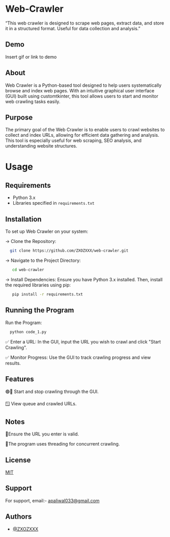# Web-Crawler
“This web crawler is designed to scrape web pages, extract data, and store it in a structured format. Useful for data collection and analysis.” 	



## Demo

Insert gif or link to demo


## About

Web Crawler is a Python-based tool designed to help users systematically browse and index web pages. With an intuitive graphical user interface (GUI) built using customtkinter, this tool allows users to start and monitor web crawling tasks easily.

## Purpose

The primary goal of the Web Crawler is to enable users to crawl websites to collect and index URLs, allowing for efficient data gathering and analysis. This tool is especially useful for web scraping, SEO analysis, and understanding website structures.
# Usage


## Requirements

- Python 3.x
- Libraries specified in `requirements.txt`


## Installation

To set up Web Crawler on your system:

-> Clone the Repository:

```bash
  git clone https://github.com/ZXOZXXX/web-crawler.git

```

-> Navigate to the Project Directory:

```bash
   cd web-crawler
```

-> Install Dependencies:
Ensure you have Python 3.x installed. Then, install the required libraries using pip:

```bash 
   pip install -r requirements.txt
```
## Running the Program

Run the Program:

```bash
  python code_1.py
```

✅ Enter a URL: In the GUI, input the URL you wish to crawl and click "Start Crawling".

✅ Monitor Progress: Use the GUI to track crawling progress and view results.
## Features

🟢🔴 Start and stop crawling through the GUI.

🪟 View queue and crawled URLs.

## Notes

🔗Ensure the URL you enter is valid.

🔳The program uses threading for concurrent crawling.
## License

[MIT](https://choosealicense.com/licenses/mit/)


## Support

For support, email:- apaliwal033@gmail.com 


## Authors

- [@ZXOZXXX](https://www.github.com/ZXOZXXX)

